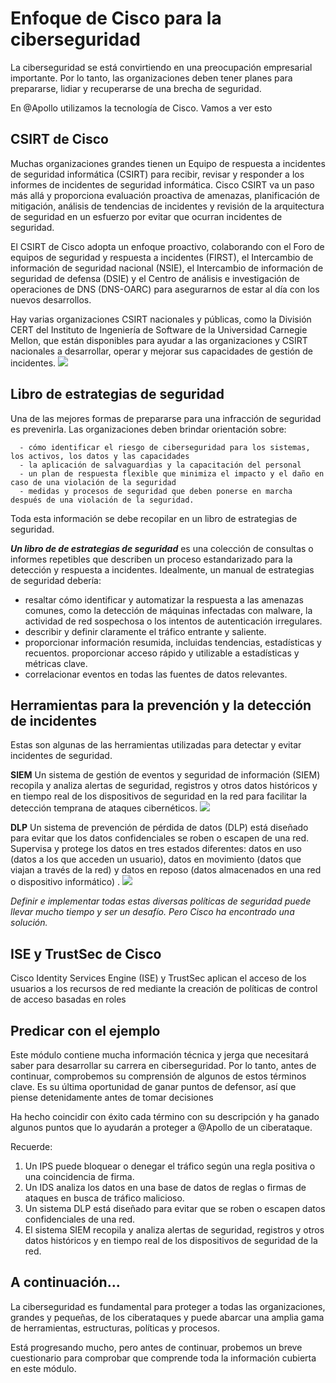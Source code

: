 # Enfoque de Cisco para la ciberseguridad

La ciberseguridad se está convirtiendo en una preocupación empresarial importante. Por lo tanto, las organizaciones deben tener planes para prepararse, lidiar y recuperarse de una brecha de seguridad.

En @Apollo utilizamos la tecnología de Cisco. Vamos a ver esto

## CSIRT de Cisco

Muchas organizaciones grandes tienen un Equipo de respuesta a incidentes de seguridad informática (CSIRT) para recibir, revisar y responder a los informes de incidentes de seguridad informática. Cisco CSIRT va un paso más allá y proporciona evaluación proactiva de amenazas, planificación de mitigación, análisis de tendencias de incidentes y revisión de la arquitectura de seguridad en un esfuerzo por evitar que ocurran incidentes de seguridad.

El CSIRT de Cisco adopta un enfoque proactivo, colaborando con el Foro de equipos de seguridad y respuesta a incidentes (FIRST), el Intercambio de información de seguridad nacional (NSIE), el Intercambio de información de seguridad de defensa (DSIE) y el Centro de análisis e investigación de operaciones de DNS (DNS-OARC) para asegurarnos de estar al día con los nuevos desarrollos.

Hay varias organizaciones CSIRT nacionales y públicas, como la División CERT del Instituto de Ingeniería de Software de la Universidad Carnegie Mellon, que están disponibles para ayudar a las organizaciones y CSIRT nacionales a desarrollar, operar y mejorar sus capacidades de gestión de incidentes.
![](https://skillsforall.com/content/i2cs/7.1/courses/content/m4/es-XL/assets/a0c68f601d22cd81a9bd95efe9c5e6b0349621f2.jpg)

## Libro de estrategias de seguridad

Una de las mejores formas de prepararse para una infracción de seguridad es prevenirla. Las organizaciones deben brindar orientación sobre:

      - cómo identificar el riesgo de ciberseguridad para los sistemas, los activos, los datos y las capacidades
      - la aplicación de salvaguardias y la capacitación del personal
      - un plan de respuesta flexible que minimiza el impacto y el daño en caso de una violación de la seguridad
      - medidas y procesos de seguridad que deben ponerse en marcha después de una violación de la seguridad.

Toda esta información se debe recopilar en un libro de estrategias de seguridad.

**_Un libro de de estrategias de seguridad_** es una colección de consultas o informes repetibles que describen un proceso estandarizado para la detección y respuesta a incidentes. Idealmente, un manual de estrategias de seguridad debería:

- resaltar cómo identificar y automatizar la respuesta a las amenazas comunes, como la detección de máquinas infectadas con malware, la actividad de red sospechosa o los intentos de autenticación irregulares.
- describir y definir claramente el tráfico entrante y saliente.
- proporcionar información resumida, incluidas tendencias, estadísticas y recuentos.
  proporcionar acceso rápido y utilizable a estadísticas y métricas clave.
- correlacionar eventos en todas las fuentes de datos relevantes.

## Herramientas para la prevención y la detección de incidentes

Estas son algunas de las herramientas utilizadas para detectar y evitar incidentes de seguridad.

**SIEM**
Un sistema de gestión de eventos y seguridad de información (SIEM) recopila y analiza alertas de seguridad, registros y otros datos históricos y en tiempo real de los dispositivos de seguridad en la red para facilitar la detección temprana de ataques cibernéticos.
![](https://skillsforall.com/content/i2cs/7.1/courses/content/m4/es-XL/assets/b9cbe8eefa8948831ef1f309ddc8447644b2eadc.png)

**DLP**
Un sistema de prevención de pérdida de datos (DLP) está diseñado para evitar que los datos confidenciales se roben o escapen de una red. Supervisa y protege los datos en tres estados diferentes: datos en uso (datos a los que acceden un usuario), datos en movimiento (datos que viajan a través de la red) y datos en reposo (datos almacenados en una red o dispositivo informático) .
![](https://skillsforall.com/content/i2cs/7.1/courses/content/m4/es-XL/assets/b4184cacd8368a246e3a4f7a5980932a234e1b23.png)

_Definir e implementar todas estas diversas políticas de seguridad puede llevar mucho tiempo y ser un desafío. Pero Cisco ha encontrado una solución._

## ISE y TrustSec de Cisco

Cisco Identity Services Engine (ISE) y TrustSec aplican el acceso de los usuarios a los recursos de red mediante la creación de políticas de control de acceso basadas en roles

## Predicar con el ejemplo

Este módulo contiene mucha información técnica y jerga que necesitará saber para desarrollar su carrera en ciberseguridad. Por lo tanto, antes de continuar, comprobemos su comprensión de algunos de estos términos clave. Es su última oportunidad de ganar puntos de defensor, así que piense detenidamente antes de tomar decisiones

Ha hecho coincidir con éxito cada término con su descripción y ha ganado algunos puntos que lo ayudarán a proteger a @Apollo de un ciberataque.

Recuerde:

1. Un IPS puede bloquear o denegar el tráfico según una regla positiva o una coincidencia de firma.
2. Un IDS analiza los datos en una base de datos de reglas o firmas de ataques en busca de tráfico malicioso.
3. Un sistema DLP está diseñado para evitar que se roben o escapen datos confidenciales de una red.
4. El sistema SIEM recopila y analiza alertas de seguridad, registros y otros datos históricos y en tiempo real de los dispositivos de seguridad de la red.

## A continuación...

La ciberseguridad es fundamental para proteger a todas las organizaciones, grandes y pequeñas, de los ciberataques y puede abarcar una amplia gama de herramientas, estructuras, políticas y procesos.

Está progresando mucho, pero antes de continuar, probemos un breve cuestionario para comprobar que comprende toda la información cubierta en este módulo.
